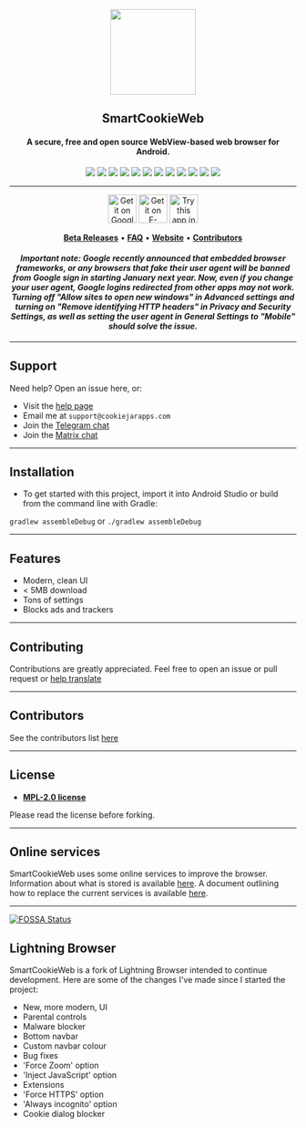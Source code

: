 <p align="center"><a href="http://smartcookieweb.com"><img src="https://storeimg.com/uploads/600fea540711e.jpg" width="150"></a></p>
<h2 align="center"><b>SmartCookieWeb</b></h2>
<h4 align="center">A secure, free and open source WebView-based web browser for Android.</h4>

<p align="center"> 
<a href="https://github.com/CookieJarApps/SmartCookieWeb/releases" alt="GitHub Release (latest by date)"><img src="https://img.shields.io/github/v/release/CookieJarApps/SmartCookieWeb.svg" ></a> 
<a href="https://github.com/CookieJarApps/SmartCookieWeb/actions" alt="Android CI"><img src="https://github.com/CookieJarApps/SmartCookieWeb/workflows/Android%20CI/badge.svg?event=push"></a> 
<a href="https://img.shields.io/travis/cookiejarapps/smartcookieweb" alt="Travis (.org)"><img src="https://img.shields.io/travis/cookiejarapps/smartcookieweb"></a> 
<a href="https://www.mozilla.org/en-US/MPL/2.0/" alt="MPL-2.0 License"><img src="https://img.shields.io/github/license/cookiejarapps/smartcookieweb"></a> 
<a href="https://github.com/CookieJarApps/SmartCookieWeb/releases" alt="GitHub downloads"><img src="https://img.shields.io/github/downloads/cookiejarapps/smartcookieweb/total.svg"></a> 
<a href="https://app.fossa.com/projects/git%2Bgithub.com%2FCookieJarApps%2FSmartCookieWeb?ref=badge_shield" alt="FOSSA Status"><img src="https://app.fossa.com/api/projects/git%2Bgithub.com%2FCookieJarApps%2FSmartCookieWeb.svg?type=shield"></a> 
<a href="https://github.com/CookieJarApps/SmartCookieWeb/stargazers" alt="GitHub Stars"><img src="https://img.shields.io/github/stars/cookiejarapps/smartcookieweb?style=social"></a> 
<a href="https://github.com/CookieJarApps/SmartCookieWeb/issues" alt="GitHub Issues"><img src="https://img.shields.io/github/issues-raw/cookiejarapps/smartcookieweb"></a> 
<a href="https://crowdin.com/project/smartcookieweb" alt="Crowdin"><img src="https://badges.crowdin.net/smartcookieweb/localized.svg"></a> 
<a href="https://liberapay.com/CookieJarApps" alt="Liberapay Patrons"><img src="https://img.shields.io/liberapay/patrons/CookieJarApps"></a> 
<a href="https://t.me/scwgroup" alt="SmartCookieWeb Telegram"><img src="https://img.shields.io/badge/Chat%20on-Telegram-brightgreen.svg"></a> 
<a href="https://matrix.to/#/#smartcookieweb:matrix.org" alt="SmartCookieWeb Matrix"><img src="https://img.shields.io/badge/Chat%20on-Matrix-brightgreen.svg"></a> 
</p> 
<hr>
<p align="center">
 <a href='https://play.google.com/store/apps/details?id=com.cookiegames.smartcookie&pcampaignid=pcampaignidMKT-Other-global-all-co-prtnr-py-PartBadge-Mar2515-1'><img alt='Get it on Google Play' src='https://play.google.com/intl/en_gb/badges/static/images/badges/en_badge_web_generic.png' height="50"/></a> 
 <a href='https://f-droid.org/en/packages/com.cookiegames.smartcookie/'><img alt='Get it on F-Droid' src='https://gitlab.com/fdroid/artwork/-/raw/master/badge/get-it-on-en.png' height="50"/></a>
 <a href='https://cookiejarapps.com/device/'>
  <img alt='Try this app in your browser' src='https://storeimg.com/uploads/6009aab9069a2.png' height="50"/></a>
<p align="center"><a href="https://github.com/CookieJarApps/SmartCookieWeb-beta"><b>Beta Releases</b></a> &bull; <a href="https://help.cookiejarapps.com"><b>FAQ</b></a> &bull; <a href="https://smartcookieweb.com"><b>Website</b></a> &bull; <a href="https://smartcookieweb.com/contributors.php"><b>Contributors</b></a></p>
<h4 align="center"><em>Important note: Google recently announced that embedded browser frameworks, or any browsers that fake their user agent will be banned from Google sign in starting January next year. Now, even if you change your user agent, Google logins redirected from other apps may not work. Turning off "Allow sites to open new windows" in Advanced settings and turning on "Remove identifying HTTP headers" in Privacy and Security Settings, as well as setting the user agent in General Settings to "Mobile" should solve the issue. </em></h4>

---

## Support

Need help? Open an issue here, or:

- Visit the [help page](https://smartcookieweb.com/help)
- Email me at `support@cookiejarapps.com`
- Join the [Telegram chat](https://t.me/scwgroup)
- Join the [Matrix chat](https://matrix.to/#/#smartcookieweb:matrix.org)

---

## Installation

- To get started with this project, import it into Android Studio or build from the command line with Gradle:
 
 `gradlew assembleDebug` or `./gradlew assembleDebug`

---

## Features

- Modern, clean UI
- < 5MB download
- Tons of settings
- Blocks ads and trackers

---

## Contributing

Contributions are greatly appreciated. Feel free to open an issue or pull request or [help translate](translate.cookiejarapps.com)

---

## Contributors

See the contributors list [here](https://smartcookieweb.com/contributors.php)

---

## License

- **[MPL-2.0 license](https://www.mozilla.org/en-US/MPL/2.0/)**

Please read the license before forking.

---

## Online services

SmartCookieWeb uses some online services to improve the browser. Information about what is stored is available [here](ONLINE.md). A document outlining how to replace the current services is available [here](https://smartcookieweb.com/help/development/#web-services).

---


[![FOSSA Status](https://app.fossa.com/api/projects/git%2Bgithub.com%2FCookieJarApps%2FSmartCookieWeb.svg?type=large)](https://app.fossa.com/projects/git%2Bgithub.com%2FCookieJarApps%2FSmartCookieWeb?ref=badge_large)

## Lightning Browser

SmartCookieWeb is a fork of Lightning Browser intended to continue development. Here are some of the changes I've made since I started the project:

- New, more modern, UI
- Parental controls
- Malware blocker
- Bottom navbar
- Custom navbar colour
- Bug fixes
- 'Force Zoom' option
- 'Inject JavaScript' option
- Extensions
- 'Force HTTPS' option
- 'Always incognito' option
- Cookie dialog blocker
